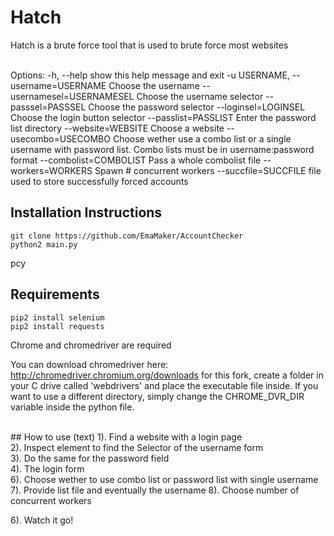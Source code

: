 # Hatch
Hatch is a brute force tool that is used to brute force most websites

<br>
Options:
  -h, --help            show this help message and exit
  -u USERNAME, --username=USERNAME
                        Choose the username
  --usernamesel=USERNAMESEL
                        Choose the username selector
  --passsel=PASSSEL     Choose the password selector
  --loginsel=LOGINSEL   Choose the login button selector
  --passlist=PASSLIST   Enter the password list directory
  --website=WEBSITE     Choose a website
  --usecombo=USECOMBO   Choose wether use a combo list or a single username
                        with password list. Combo lists must be in
                        username:password format
  --combolist=COMBOLIST
                        Pass a whole combolist file
  --workers=WORKERS     Spawn # concurrent workers
  --succfile=SUCCFILE   file used to store successfully forced accounts

## Installation Instructions
```
git clone https://github.com/EmaMaker/AccountChecker
python2 main.py
```
pcy
## Requirements
```
pip2 install selenium
pip2 install requests
```
Chrome and chromedriver are required

You can download chromedriver here: http://chromedriver.chromium.org/downloads
for this fork, create a folder in your C drive called 'webdrivers' and place the executable file inside. If you want to use a different directory, simply change the CHROME_DVR_DIR variable inside the python file.

<br>
## How to use (text)
1). Find a website with a login page<br>
2). Inspect element to find the Selector of the username form<br>
3). Do the same for the password field<br>
4). The login form <br>
6). Choose wether to use combo list or password list with single username
7). Provide list file and eventually the username
8). Choose number of concurrent workers

6). Watch it go!

